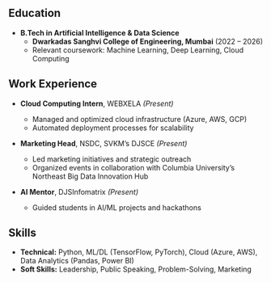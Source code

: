 ## **Education**  
- **B.Tech in Artificial Intelligence & Data Science**  
  - **Dwarkadas Sanghvi College of Engineering, Mumbai** (2022 – 2026)  
  - Relevant coursework: Machine Learning, Deep Learning, Cloud Computing  

## **Work Experience**  
- **Cloud Computing Intern**, WEBXELA *(Present)*  
  - Managed and optimized cloud infrastructure (Azure, AWS, GCP)  
  - Automated deployment processes for scalability  

- **Marketing Head**, NSDC, SVKM’s DJSCE *(Present)*  
  - Led marketing initiatives and strategic outreach  
  - Organized events in collaboration with Columbia University’s Northeast Big Data Innovation Hub  

- **AI Mentor**, DJSInfomatrix *(Present)*  
  - Guided students in AI/ML projects and hackathons  

## **Skills**  
- **Technical:** Python, ML/DL (TensorFlow, PyTorch), Cloud (Azure, AWS), Data Analytics (Pandas, Power BI)  
- **Soft Skills:** Leadership, Public Speaking, Problem-Solving, Marketing  
